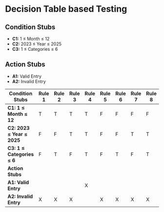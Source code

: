 # Decision Table based Testing

## Condition Stubs
- **C1:** 1 ≤ Month ≤ 12
- **C2:** 2023 ≤ Year ≤ 2025
- **C3:** 1 ≤ Categories ≤ 6

## Action Stubs
- **A1:** Valid Entry
- **A2:** Invalid Entry



|  **Condition Stubs**  | **Rule 1** | **Rule 2** | **Rule 3** | **Rule 4** | **Rule 5** | **Rule 6** | **Rule 7** | **Rule 8** |
|--------------------|--------|--------|--------|--------|--------|--------|--------|--------|
| **C1: 1 ≤ Month ≤ 12** | T      | T      | T      | T      | F      | F      | F      | F      |
| **C2: 2023 ≤ Year ≤ 2025** | F      | F      | T      | T      | F      | F      | T      | T      |
| **C3: 1 ≤ Categories ≤ 6** | F      | T      | F      | T      | F      | T      | F      | T      |
| **Action Stubs**   |                                                                       |
| **A1: Valid Entry**    |        |        |        | X      |        |        |        |        |
| **A2: Invalid Entry**  | X      | X      | X      |        | X      | X      | X      | X      |

